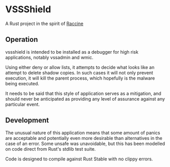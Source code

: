 # VSSShield

A Rust project in the spirit of [Raccine](https://github.com/Neo23x0/Raccine)

## Operation

vssshield is intended to be installed as a debugger for high risk applications, notably vssadmin and wmic.

Using either deny or allow lists, it attempts to decide what looks like an attempt to delete shadow copies. In such cases it will not only prevent execution, it will kill the parent process, which hopefully is the malware being executed.

It needs to be said that this style of application serves as a mitigation, and should never be anticipated as providing any level of assurance against any particular event.

## Development

The unusual nature of this application means that some amount of panics are acceptable and potentially even more desirable than alternatives in the case of an error. Some unsafe was unavoidable, but this has been modelled on code direct from Rust's stdlib test suite.

Code is designed to compile against Rust Stable with no clippy errors.